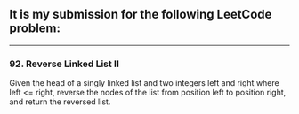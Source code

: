 ## It is my submission for the following LeetCode problem:

---

### 92. Reverse Linked List II

Given the head of a singly linked list and two integers left and right where left <= right, reverse the nodes of the list from position left to position right, and return the reversed list.
